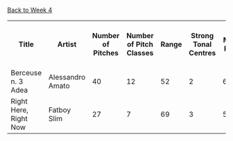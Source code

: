 
[Back to Week 4](week4task.md)

<table>  
<tr>  
<th>Title</th>
<th>Artist</th>  
<th>Number of Pitches</th>
<th>Number of Pitch Classes</th>
<th>Range</th>
<th>Strong Tonal Centres</th>
<th>Mean Pitch</th>
<th>Mean Pitch Class</th>
<th>Most Common Pitch</th> 
<th>Most Common Pitch Class</th>  
<th>Interval Between Most Prevalent Pitches</th>  
<th>Pitch Variability</th> 
<th>Most Common Melodic Interval</th> 
</tr>

<tr> 
<td>Berceuse n. 3 Adea</td>
<td>Alessandro Amato</td>
<td>40</td>
<td>12</td>
<td>52</td>
<td>2</td>
<td>67</td>
<td>2</td>
<td>6.014</td> 
<td>69</td>
<td>9</td>  
<td>2</td> 
<td>10.13</td>  
</tr>

<tr> 
<td>Right Here, Right Now</td>
<td>Fatboy Slim</td>
<td>27</td>
<td>7</td>
<td>69</td>
<td>3</td>
<td>59.16</td>
<td>5.765</td>
<td>46</td> 
<td>10</td>
<td>24</td>  
<td>17.32</td> 
<td>2</td>   
</tr>






























